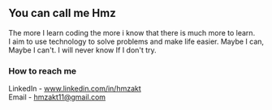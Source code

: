 You can call me Hmz
----------------
The more I learn coding the more i know that there is much more to learn.    
I aim to use technology to solve problems and make life easier. Maybe I can, Maybe I can't. I will never know If I don't try.

### How to reach me  
  LinkedIn - www.linkedin.com/in/hmzakt  
  Email - hmzakt11@gmail.com

